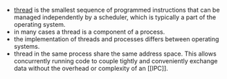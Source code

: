 - [thread](https://en.wikipedia.org/wiki/Thread_(computing)) is the smallest sequence of programmed instructions that can be managed independently by a scheduler, which is typically a part of the operating system.
- in many cases a thread is a component of a process.
- the implementation of threads and processes differs between operating systems.
- thread in the same process share the same address space. This allows concurrently running code to couple tightly and conveniently exchange data without the overhead or complexity of an [[IPC]].
